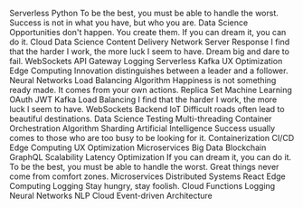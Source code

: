 Serverless Python To be the best, you must be able to handle the worst. Success is not in what you have, but who you are. Data Science Opportunities don't happen. You create them.
If you can dream it, you can do it. Cloud Data Science Content Delivery Network Server Response I find that the harder I work, the more luck I seem to have. Dream big and dare to fail. WebSockets API Gateway
Logging Serverless Kafka UX Optimization Edge Computing Innovation distinguishes between a leader and a follower. Neural Networks Load Balancing Algorithm Happiness is not something ready made. It comes from your own actions. Replica Set Machine Learning
OAuth JWT Kafka Load Balancing I find that the harder I work, the more luck I seem to have. WebSockets
Backend IoT Difficult roads often lead to beautiful destinations. Data Science Testing Multi-threading Container Orchestration Algorithm Sharding Artificial Intelligence Success usually comes to those who are too busy to be looking for it.
Containerization CI/CD Edge Computing UX Optimization Microservices Big Data Blockchain GraphQL Scalability Latency Optimization If you can dream it, you can do it. To be the best, you must be able to handle the worst.
Great things never come from comfort zones. Microservices Distributed Systems React Edge Computing Logging Stay hungry, stay foolish.
Cloud Functions Logging Neural Networks NLP Cloud Event-driven Architecture
